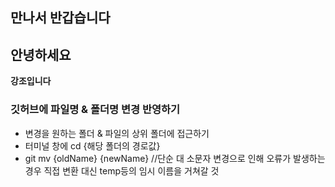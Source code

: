 
## 만나서 반갑습니다

## 안녕하세요
__강조입니다__ 

### 깃허브에 파일명 & 폴더명 변경 반영하기
* 변경을 원하는 폴더 & 파일의 상위 폴더에 접근하기
* 터미널 창에 cd {해당 폴더의 경로값}
* git mv {oldName} {newName}
//단순 대 소문자 변경으로 인해 오류가 발생하는 경우 직접 변환 대신 temp등의 임시 이름을 거쳐갈 것